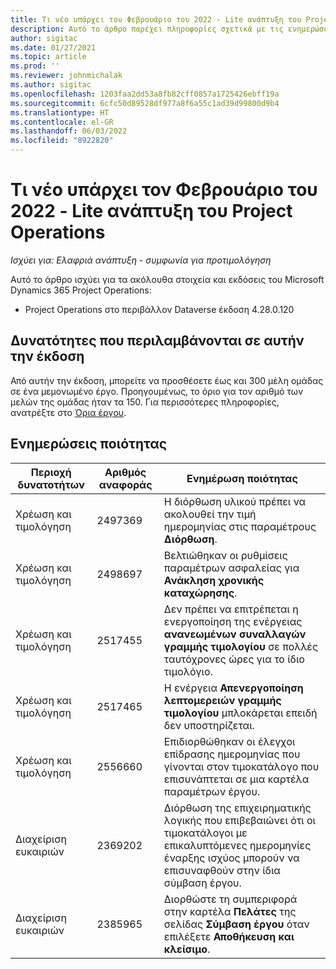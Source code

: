 ```yaml
---
title: Τι νέο υπάρχει τον Φεβρουάριο του 2022 - Lite ανάπτυξη του Project Operations
description: Αυτό το άρθρο παρέχει πληροφορίες σχετικά με τις ενημερώσεις ποιότητας που είναι διαθέσιμες στην έκδοση Φεβρουαρίου 2022 της ελαφριάς ανάπτυξης του Project Operations.
author: sigitac
ms.date: 01/27/2021
ms.topic: article
ms.prod: ''
ms.reviewer: johnmichalak
ms.author: sigitac
ms.openlocfilehash: 1203faa2dd53a8fb82cff0857a1725426ebff19a
ms.sourcegitcommit: 6cfc50d89528df977a8f6a55c1ad39d99800d9b4
ms.translationtype: HT
ms.contentlocale: el-GR
ms.lasthandoff: 06/03/2022
ms.locfileid: "8922820"
---
```

# <a name="whats-new-february-2022---project-operations-lite-deployment"></a>Τι νέο υπάρχει τον Φεβρουάριο του 2022 - Lite ανάπτυξη του Project Operations

_Ισχύει για: Ελαφριά ανάπτυξη - συμφωνία για προτιμολόγηση_

Αυτό το άρθρο ισχύει για τα ακόλουθα στοιχεία και εκδόσεις του Microsoft Dynamics 365 Project Operations:

- Project Operations στο περιβάλλον Dataverse έκδοση 4.28.0.120

## <a name="features-included-in-this-release"></a>Δυνατότητες που περιλαμβάνονται σε αυτήν την έκδοση

Από αυτήν την έκδοση, μπορείτε να προσθέσετε έως και 300 μέλη ομάδας σε ένα μεμονωμένο έργο. Προηγουμένως, το όριο για τον αριθμό των μελών της ομάδας ήταν τα 150. Για περισσότερες πληροφορίες, ανατρέξτε στο [Όρια έργου](../../project-management/create-wbs.md#project-limitations).

## <a name="quality-updates"></a>Ενημερώσεις ποιότητας

| Περιοχή δυνατοτήτων | Αριθμός αναφοράς | Ενημέρωση ποιότητας |
| --- | --- | --- |
| Χρέωση και τιμολόγηση | 2497369 | Η διόρθωση υλικού πρέπει να ακολουθεί την τιμή ημερομηνίας στις παραμέτρους **Διόρθωση**. |
| Χρέωση και τιμολόγηση | 2498697 | Βελτιώθηκαν οι ρυθμίσεις παραμέτρων ασφαλείας για **Ανάκληση χρονικής καταχώρησης**. |
| Χρέωση και τιμολόγηση | 2517455 | Δεν πρέπει να επιτρέπεται η ενεργοποίηση της ενέργειας **ανανεωμένων συναλλαγών γραμμής τιμολογίου** σε πολλές ταυτόχρονες ώρες για το ίδιο τιμολόγιο. |
| Χρέωση και τιμολόγηση | 2517465 | Η ενέργεια **Απενεργοποίηση λεπτομερειών γραμμής τιμολογίου** μπλοκάρεται επειδή δεν υποστηρίζεται. |
| Χρέωση και τιμολόγηση | 2556660 | Επιδιορθώθηκαν οι έλεγχοι επίδρασης ημερομηνίας που γίνονται στον τιμοκατάλογο που επισυνάπτεται σε μια καρτέλα παραμέτρων έργου. |
| Διαχείριση ευκαιριών | 2369202 | Διόρθωση της επιχειρηματικής λογικής που επιβεβαιώνει ότι οι τιμοκατάλογοι με επικαλυπτόμενες ημερομηνίες έναρξης ισχύος μπορούν να επισυναφθούν στην ίδια σύμβαση έργου. |
| Διαχείριση ευκαιριών | 2385965 | Διορθώστε τη συμπεριφορά στην καρτέλα **Πελάτες** της σελίδας **Σύμβαση έργου** όταν επιλέξετε **Αποθήκευση και κλείσιμο**. |

